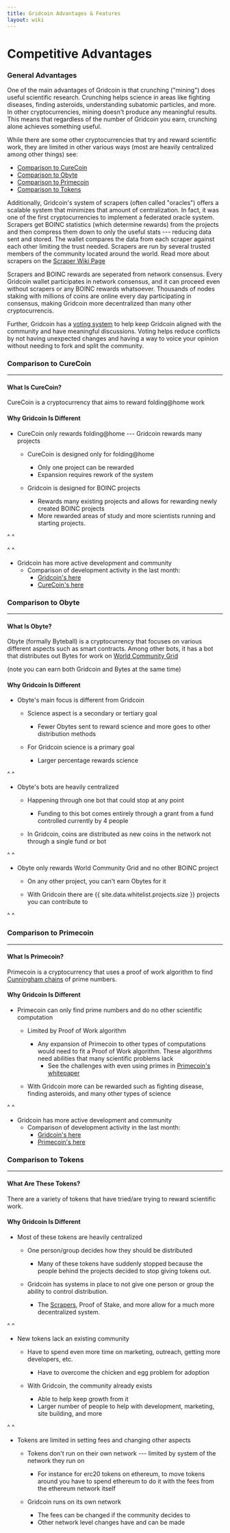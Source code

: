 ```yaml
---
title: Gridcoin Advantages & Features
layout: wiki
---
```



# Competitive Advantages 

### General Advantages

One of the main advantages of Gridcoin is that crunching ("mining")
does useful scientific research. Crunching helps science in areas like fighting 
diseases, finding asteroids, understanding subatomic particles, and more. In other
cryptocurrencies, mining doesn't produce any meaningful results. This means that 
regardless of the number of Gridcoin you earn, crunching alone achieves something 
useful.

While there are some other cryptocurrencies that try and reward scientific work,
they are limited in other various ways (most are heavily centralized among other 
things) see:
* [Comparison to CureCoin](#comparison-to-curecoin "wikilink")
* [Comparison to Obyte](#comparison-to-obyte "wikilink")
* [Comparison to Primecoin](#comparison-to-primecoin "wikilink")
* [Comparison to Tokens](#comparison-to-tokens "wikilink")

Additionally, Gridcoin's system of scrapers (often called "oracles") offers a scalable system that 
minimizes that amount of centralization. In fact, it was one of the first cryptocurrencies
to implement a federated oracle system. Scrapers get BOINC statistics 
(which determine rewards) from the projects and then compress them down to only 
the useful stats --- reducing data sent and stored. The wallet compares the 
data from each scraper against each other limiting the trust needed. Scrapers are 
run by several trusted members of the community located around the world. 
Read more about scrapers on the [Scraper Wiki Page](scraper "wikilink")

Scrapers and BOINC rewards are seperated from network consensus. Every Gridcoin wallet 
participates in network consensus, and it can proceed even without scrapers or any BOINC 
rewards whatsoever. Thousands of nodes staking with millions of coins are online every day 
participating in consensus, making Gridcoin more decentralized than many other cryptocurrencis.

Further, Gridcoin has a [voting system](voting "wikilink") to help keep Gridcoin aligned with the
community and have meaningful discussions. Voting helps reduce conflicts by
not having unexpected changes and having a way to voice your opinion without 
needing to fork and split the community.


### Comparison to CureCoin
---
#### What Is CureCoin?
CureCoin is a cryptocurrency that aims to reward folding@home work


#### Why Gridcoin Is Different

* CureCoin only rewards folding@home --- Gridcoin rewards many projects   
    * CureCoin is designed only for folding@home
        * Only one project can be rewarded
        * Expansion requires rework of the system

    * Gridcoin is designed for BOINC projects
        * Rewards many existing projects and allows for rewarding newly created BOINC projects
        * More rewarded areas of study and more scientists running and starting projects. 

^
^

^
^

* Gridcoin has more active development and community
    * Comparison of development activity in the last month:
        * [Gridcoin's here](https://github.com/gridcoin-community/Gridcoin-Research/pulse/monthly) 
        * [CureCoin's here](https://github.com/cygnusxi/CurecoinSource/pulse/monthly)
 

### Comparison to Obyte 
---
#### What Is Obyte?
Obyte (formally Byteball) is a cryptocurrency that focuses on various different
aspects such as smart contracts. Among other bots, it has a bot that distributes out 
Bytes for work on [World Community Grid](https://www.worldcommunitygrid.org)
  
(note you can earn both Gridcoin and Bytes at the same time)


#### Why Gridcoin Is Different

* Obyte's main focus is different from Gridcoin 
    * Science aspect is a secondary or tertiary goal
        * Fewer Obytes sent to reward science and more goes to other distribution methods
    
    * For Gridcoin science is a primary goal
        * Larger percentage rewards science 

^
^

* Obyte's bots are heavily centralized 
    * Happening through one bot that could stop at any point
        * Funding to this bot comes entirely through a grant from a fund 
          controlled currently by 4 people

    * In Gridcoin, coins are distributed as new coins in the network not through a single fund or bot

^
^

* Obyte only rewards World Community Grid and no other BOINC project
    * On any other project, you can't earn Obytes for it

    * With Gridcoin there are {{ site.data.whitelist.projects.size }} projects you can contribute to

^
^


### Comparison to Primecoin
---
#### What Is Primecoin?
Primecoin is a cryptocurrency that uses a proof of work algorithm to 
find [Cunningham chains](https://en.wikipedia.org/wiki/Cunningham_chain) of prime numbers.


#### Why Gridcoin Is Different
* Primecoin can only find prime numbers and do no other scientific computation 
    * Limited by Proof of Work algorithm 
        * Any expansion of Primecoin to other types of computations would need
          to fit a Proof of Work algorithm. These algorithms need abilities that
          many scientific problems lack
            * See the challenges with even using primes in [Primecoin's whitepaper](https://primecoin.io/bin/primecoin-paper.pdf)

    * With Gridcoin more can be rewarded such as fighting disease, finding 
      asteroids, and many other types of science

^
^

*  Gridcoin has more active development and community
    * Comparison of development activity in the last month:
        * [Gridcoin's here](https://github.com/gridcoin-community/Gridcoin-Research/pulse/monthly) 
        * [Primecoin's here](https://github.com/primecoin/primecoin/pulse/monthly)

### Comparison to Tokens
---
#### What Are These Tokens?
There are a variety of tokens that have tried/are trying to reward scientific 
work. 

#### Why Gridcoin Is Different
* Most of these tokens are heavily centralized 
    * One person/group decides how they should be distributed
        * Many of these tokens have suddenly stopped because the people behind 
          the projects decided to stop giving tokens out.

    * Gridcoin has systems in place to not give one person or group the 
      ability to control distribution. 
        * The [Scrapers](scraper "wikilink"), Proof of Stake, and more allow for 
          a much more decentralized system.

^
^

* New tokens lack an existing community
    * Have to spend even more time on marketing, outreach, getting more 
    developers, etc.
        * Have to overcome the chicken and egg problem for adoption

    * With Gridcoin, the community already exists
        * Able to help keep growth from it
        * Larger number of people to help with development, marketing, 
          site building, and more
          

^
^

* Tokens are limited in setting fees and changing other aspects
    * Tokens don't run on their own network --- limited by system of the
    network they run on
        * For instance for erc20 tokens on ethereum, to move tokens around you have 
          to spend ethereum to do it with the fees from the ethereum network itself

    * Gridcoin runs on its own network 
        * The fees can be changed if the community decides to 
        * Other network level changes have and can be made
